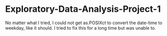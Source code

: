 # Exploratory-Data-Analysis-Project-1
No matter what I tried, I could not get as.POSIXct to convert the date-time to weekday, like it should. I tried to fix this for a long time but was unable to.
